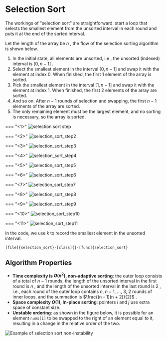 # Selection Sort

The workings of "selection sort" are straightforward: start a loop that selects the smallest element from the unsorted interval in each round and puts it at the end of the sorted interval.

Let the length of the array be $n$ , the flow of the selection sorting algorithm is shown below.

1. In the initial state, all elements are unsorted, i.e., the unsorted (indexed) interval is $[0, n-1]$ .
2. Select the smallest element in the interval $[0, n-1]$ and swap it with the element at index $0$. When finished, the first 1 element of the array is sorted.
3. Pick the smallest element in the interval $[1, n-1]$ and swap it with the element at index $1$. When finished, the first 2 elements of the array are sorted.
4. And so on. After $n - 1$ rounds of selection and swapping, the first $n - 1$ elements of the array are sorted.
5. The only remaining element must be the largest element, and no sorting is necessary, so the array is sorted.

=== "<1>"
    ![selection sort step](selection_sort.assets/selection_sort_step1.png)

=== "<2>"
    ![selection_sort_step2](selection_sort.assets/selection_sort_step2.png)

=== "<3>"
    ![selection_sort_step3](selection_sort.assets/selection_sort_step3.png)

=== "<4>"
    ![selection_sort_step4](selection_sort.assets/selection_sort_step4.png)

=== "<5>"
    ![selection_sort_step5](selection_sort.assets/selection_sort_step5.png)

=== "<6>"
    ![selection_sort_step6](selection_sort.assets/selection_sort_step6.png)

=== "<7>"
    ![selection_sort_step7](selection_sort.assets/selection_sort_step7.png)

=== "<8>"
    ![selection_sort_step8](selection_sort.assets/selection_sort_step8.png)

=== "<9>"
    ![selection_sort_step9](selection_sort.assets/selection_sort_step9.png)

=== "<10>"
    ![selection_sort_step10](selection_sort.assets/selection_sort_step10.png)

=== "<11>"
    ![selection_sort_step11](selection_sort.assets/selection_sort_step11.png)

In the code, we use $k$ to record the smallest element in the unsorted interval.

```src
[file]{selection_sort}-[class]{}-[func]{selection_sort}
```

## Algorithm Properties

- **Time complexity is $O(n^2)$, non-adaptive sorting**: the outer loop consists of a total of $n - 1$ rounds, the length of the unsorted interval in the first round is $n$ , and the length of the unsorted interval in the last round is $2$ , i.e., each round of the outer loop contains $n$, $n - 1$, $\dots$, $3$, $2$ rounds of inner loops, and the summation is $\frac{(n - 1)(n + 2)}{2}$ .
- **Space complexity $O(1)$, In-place sorting**: pointers $i$ and $j$ use extra space of constant size.
- **Unstable ordering**: as shown in the figure below, it is possible for an element `nums[i]` to be swapped to the right of an element equal to it, resulting in a change in the relative order of the two.

![Example of selection sort non-instability](selection_sort.assets/selection_sort_instability.png)
